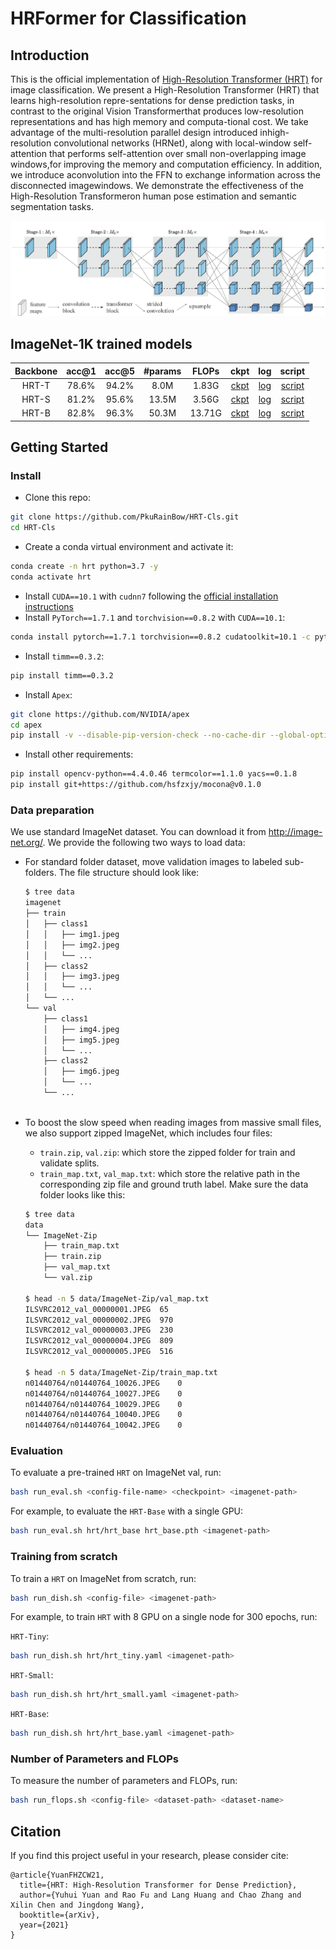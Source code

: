 # HRFormer for Classification


## Introduction
This is the official implementation of [High-Resolution Transformer (HRT)]() for image classification. We present a High-Resolution Transformer (HRT) that learns high-resolution repre-sentations for dense prediction tasks, in contrast to the original Vision Transformerthat produces low-resolution representations and has high memory and computa-tional cost. We take advantage of the multi-resolution parallel design introduced inhigh-resolution convolutional networks (HRNet), along with local-window self-attention that performs self-attention over small non-overlapping image windows,for improving the memory and computation efficiency. In addition, we introduce aconvolution into the FFN to exchange information across the disconnected imagewindows. We demonstrate the effectiveness of the High-Resolution Transformeron human pose estimation and semantic segmentation tasks.

![teaser](figures/HRT_arch5.png)
## ImageNet-1K trained models

| Backbone | acc@1 | acc@5 | #params | FLOPs | ckpt | log | script |
| :--: | :--: | :--: | :--: | :--: | :--: | :--: | :--: |
| HRT-T | 78.6% | 94.2% | 8.0M | 1.83G |[ckpt](https://1drv.ms/u/s!Ai-PFrdirDvwj1UXGB63dBVVOuLO?e=ZLOY7r) | [log](https://1drv.ms/t/s!Ai-PFrdirDvwj1S0MH9FzWCwzzxE?e=6p1Q3X) | [script](./configs/hrt/hrt_tiny.yaml)
| HRT-S | 81.2% | 95.6% | 13.5M | 3.56G |[ckpt](https://1drv.ms/u/s!Ai-PFrdirDvwj1cc3tSp4kIKI_JH?e=bHW7xj) | [log](https://1drv.ms/t/s!Ai-PFrdirDvwj1l2RxNkcb6lmGF3?e=hZ9A1K) | [script](./configs/hrt/hrt_small.yaml)
| HRT-B | 82.8% | 96.3% | 50.3M | 13.71G |[ckpt](https://1drv.ms/u/s!Ai-PFrdirDvwj1iNZngTF7PEyik9?e=fv8CG6) | [log](https://1drv.ms/t/s!Ai-PFrdirDvwj1aBKjc1mKQCkwen?e=spYZOe) | [script](./configs/hrt/hrt_base.yaml) |


## Getting Started

### Install
- Clone this repo:

```bash
git clone https://github.com/PkuRainBow/HRT-Cls.git
cd HRT-Cls
```

- Create a conda virtual environment and activate it:

```bash
conda create -n hrt python=3.7 -y
conda activate hrt
```

- Install `CUDA==10.1` with `cudnn7` following
  the [official installation instructions](https://docs.nvidia.com/cuda/cuda-installation-guide-linux/index.html)
- Install `PyTorch==1.7.1` and `torchvision==0.8.2` with `CUDA==10.1`:

```bash
conda install pytorch==1.7.1 torchvision==0.8.2 cudatoolkit=10.1 -c pytorch
```

- Install `timm==0.3.2`:

```bash
pip install timm==0.3.2
```

- Install `Apex`:

```bash
git clone https://github.com/NVIDIA/apex
cd apex
pip install -v --disable-pip-version-check --no-cache-dir --global-option="--cpp_ext" --global-option="--cuda_ext" ./
```

- Install other requirements:

```bash
pip install opencv-python==4.4.0.46 termcolor==1.1.0 yacs==0.1.8
pip install git+https://github.com/hsfzxjy/mocona@v0.1.0
```

### Data preparation

We use standard ImageNet dataset. You can download it from http://image-net.org/. We provide the following two ways to load data:

- For standard folder dataset, move validation images to labeled sub-folders. The file structure should look like:
  ```bash
  $ tree data
  imagenet
  ├── train
  │   ├── class1
  │   │   ├── img1.jpeg
  │   │   ├── img2.jpeg
  │   │   └── ...
  │   ├── class2
  │   │   ├── img3.jpeg
  │   │   └── ...
  │   └── ...
  └── val
      ├── class1
      │   ├── img4.jpeg
      │   ├── img5.jpeg
      │   └── ...
      ├── class2
      │   ├── img6.jpeg
      │   └── ...
      └── ...
 
  ```
- To boost the slow speed when reading images from massive small files, we also support zipped ImageNet, which includes
  four files:
    - `train.zip`, `val.zip`: which store the zipped folder for train and validate splits.
    - `train_map.txt`, `val_map.txt`: which store the relative path in the corresponding zip file and ground truth label. Make sure the data folder looks like this:

  ```bash
  $ tree data
  data
  └── ImageNet-Zip
      ├── train_map.txt
      ├── train.zip
      ├── val_map.txt
      └── val.zip
  
  $ head -n 5 data/ImageNet-Zip/val_map.txt
  ILSVRC2012_val_00000001.JPEG	65
  ILSVRC2012_val_00000002.JPEG	970
  ILSVRC2012_val_00000003.JPEG	230
  ILSVRC2012_val_00000004.JPEG	809
  ILSVRC2012_val_00000005.JPEG	516
  
  $ head -n 5 data/ImageNet-Zip/train_map.txt
  n01440764/n01440764_10026.JPEG	0
  n01440764/n01440764_10027.JPEG	0
  n01440764/n01440764_10029.JPEG	0
  n01440764/n01440764_10040.JPEG	0
  n01440764/n01440764_10042.JPEG	0
  ```
### Evaluation

To evaluate a pre-trained `HRT` on ImageNet val, run:

```bash
bash run_eval.sh <config-file-name> <checkpoint> <imagenet-path> 
```

For example, to evaluate the `HRT-Base` with a single GPU:

```bash
bash run_eval.sh hrt/hrt_base hrt_base.pth <imagenet-path>
```

### Training from scratch

To train a `HRT` on ImageNet from scratch, run:

```bash
bash run_dish.sh <config-file> <imagenet-path>
```

For example, to train `HRT` with 8 GPU on a single node for 300 epochs, run:

`HRT-Tiny`:

```bash
bash run_dish.sh hrt/hrt_tiny.yaml <imagenet-path>
```

`HRT-Small`:

```bash
bash run_dish.sh hrt/hrt_small.yaml <imagenet-path>
```

`HRT-Base`:

```bash
bash run_dish.sh hrt/hrt_base.yaml <imagenet-path>
```
### Number of Parameters and FLOPs

To measure the number of parameters and FLOPs, run:

```bash
bash run_flops.sh <config-file> <dataset-path> <dataset-name>
```

## Citation

If you find this project useful in your research, please consider cite:

```
@article{YuanFHZCW21,
  title={HRT: High-Resolution Transformer for Dense Prediction},
  author={Yuhui Yuan and Rao Fu and Lang Huang and Chao Zhang and Xilin Chen and Jingdong Wang},
  booktitle={arXiv},
  year={2021}
}
```
